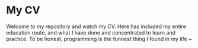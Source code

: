 # My CV
Welcome to my repository and watch my CV. Here has included my entire education route, and what I have done and concentrated to learn and practice. To be honest, programming is the funnest thing I found in my life ~
